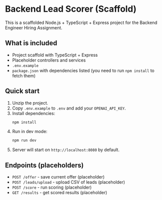# Backend Lead Scorer (Scaffold)

This is a scaffolded Node.js + TypeScript + Express project for the Backend Engineer Hiring Assignment.

## What is included
- Project scaffold with TypeScript + Express
- Placeholder controllers and services
- `.env.example`
- `package.json` with dependencies listed (you need to run `npm install` to fetch them)

## Quick start
1. Unzip the project.
2. Copy `.env.example` to `.env` and add your `OPENAI_API_KEY`.
3. Install dependencies:
   ```bash
   npm install
   ```
4. Run in dev mode:
   ```bash
   npm run dev
   ```
5. Server will start on `http://localhost:8080` by default.

## Endpoints (placeholders)
- `POST /offer` - save current offer (placeholder)
- `POST /leads/upload` - upload CSV of leads (placeholder)
- `POST /score` - run scoring (placeholder)
- `GET /results` - get scored results (placeholder)

